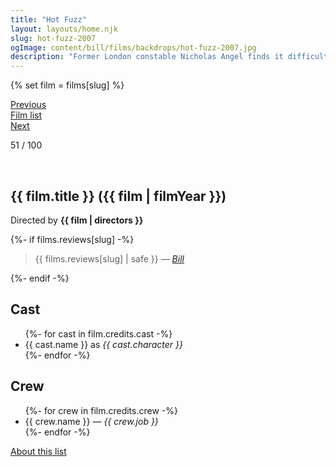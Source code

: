 ```yaml
---
title: "Hot Fuzz"
layout: layouts/home.njk
slug: hot-fuzz-2007
ogImage: content/bill/films/backdrops/hot-fuzz-2007.jpg
description: "Former London constable Nicholas Angel finds it difficult to adapt to his new assignment in the sleepy British village of Sandford. Not only does he miss the excitement of the big city, but he also has a well-meaning oaf for a partner. However, when a series of grisly accidents rocks Sandford, Angel smells something rotten in the idyllic village."
---
```


{% set film = films[slug] %}

<nav class="films">
  <div class="prev">
    <a href="../the-motorcycle-diaries-2004"><i class="fa-solid fa-chevron-left fa-xs"></i> Previous</a>
  </div>
  <div>
    <a href="../">Film list</a>
  </div>
  <div class="next">
    <a href="../no-country-for-old-men-2007">Next <i class="fa-solid fa-chevron-right fa-xs"></i></a>
  </div>
</nav>

<p>51 / 100</p>

<article class="film slug-hot-fuzz-2007">
  <div class="backdrop-and-poster">
    <img class="poster" src="../films/posters/{{ slug }}.jpg" alt="">
    <img class="backdrop" src="../films/backdrops/{{ slug }}.jpg" alt="">
  </div>

  <h1>{{ film.title }} ({{ film | filmYear }})</h1>

  

  <p class="director">
    Directed by <strong>{{ film | directors }}</strong>
  </p>

  {%- if films.reviews[slug] -%}
    <blockquote> 
      {{ films.reviews[slug] | safe }} <em>—&nbsp;<a href="/bill">Bill</a></em>
    </blockquote> 
  {%- endif -%}

  <h2>
    Cast
  </h2>
  <ul>
    {%- for cast in film.credits.cast -%}
      <li>
        {{ cast.name }} as <em>{{ cast.character }}</em>
      </li>
    {%- endfor -%}
  </ul>

  <h2>
    Crew
  </h2>
  <ul>
    {%- for crew in film.credits.crew -%}
      <li>
        {{ crew.name }} &mdash; <em>{{ crew.job }}</em>
      </li>
    {%- endfor -%}
  </ul>
</article>
<footer>
  <a href="../about">About this list</a>
</footer>
